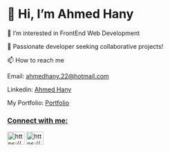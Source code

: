 
<h1>👋 Hi, I’m Ahmed Hany</h1>
<p>👀 I’m interested in FrontEnd Web Development</p>
<p>🚀 Passionate developer seeking collaborative projects! </p>
<p>📫 How to reach me</p>
<p>Email: <a href="mailto:ahmedhany.22@hotmail.com">ahmedhany.22@hotmail.com</a></p>
<p>Linkedin: <a href="https://www.linkedin.com/in/ahmed-hany-a79740216/"> Ahmed Hany</a></p>
<p>My Portfolio: <a href="https://ahmedhanyportfolio.netlify.app/"> Portfolio </p>

<h3 align="left">Connect with me:</h3>
<p align="left">
<a href="https://www.upwork.com/freelancers/~0106d0afb216f5bc5d?mp_source=share" target="blank"><img align="center" src="https://raw.githubusercontent.com/rahuldkjain/github-profile-readme-generator/master/src/images/icons/Social/devto.svg" alt="https://www.upwork.com/Ahmed" height="30" width="40" /></a>
<a href="https://www.linkedin.com/in/ahmed-hany-a79740216/" target="blank"><img align="center" src="https://raw.githubusercontent.com/rahuldkjain/github-profile-readme-generator/master/src/images/icons/Social/linked-in-alt.svg" alt="https://www.linkedin.com/in/ahmed-hany-a79740216/" height="30" width="40" /></a>
</p>
  
<!--
**Ahmedhany23/Ahmedhany23** is a ✨ _special_ ✨ repository because its `README.md` (this file) appears on your GitHub profile.
Here are some ideas to get you started:

- 🔭 I’m currently working on ...
- 🌱 I’m currently learning ...
- 👯 I’m looking to collaborate on ...
- 🤔 I’m looking for help with ...
- 💬 Ask me about ...
- 📫 How to reach me: ...
- 😄 Pronouns: ...
- ⚡ Fun fact: ...
-->

